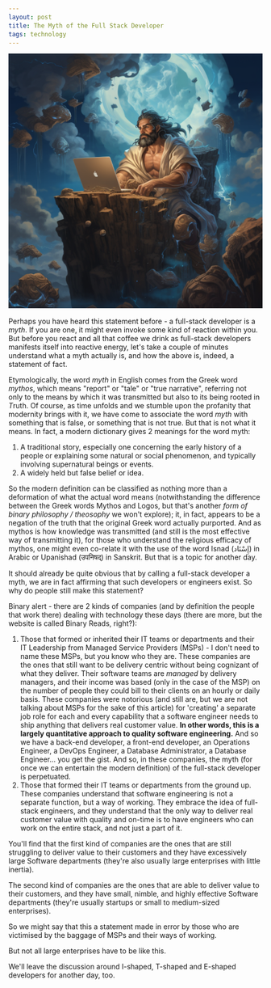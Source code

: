 ```yaml
---
layout: post
title: The Myth of the Full Stack Developer
tags: technology 
---
```


<img src="/assets/img/myth-of-full-stack-developer.png"
alt="The myth of the full stack developer" />

Perhaps you have heard this statement before - a full-stack developer is a _myth_. If you are one, it might even invoke some kind of
reaction within you. But before you react and all that coffee we drink as full-stack developers manifests itself into reactive energy, 
let's take a couple of minutes understand what a myth actually is, and how the above is, indeed, a statement of fact.

Etymologically, the word _myth_ in English comes from the Greek word _mythos_, which means "report" or "tale" or "true narrative", 
referring not only to the means by which it was transmitted but also to its being rooted in *T*ruth. Of course, as time unfolds and 
we stumble upon the profanity that modernity brings with it, we have come to associate the word _myth_ with something that is 
false, or something that is not true. But that is not what it means. In fact, a modern dictionary gives 2 meanings for the word myth:

  1. A traditional story, especially one concerning the early history of a people or explaining some natural or social phenomenon, and typically involving supernatural beings or events.
  2. A widely held but false belief or idea.

So the modern definition can be classified as nothing more than a deformation of what the actual word means (notwithstanding 
the difference between the Greek words Mythos and Logos, but that's another _form of binary philosophy / theosophy_ we won't explore); it, in fact, appears to be
a negation of the truth that the original Greek word actually purported. And as mythos is how knowledge was transmitted (and still is the most
effective way of transmitting it), for those who understand the religious efficacy of mythos, one might even co-relate it with the use of the word
Isnad (إِسْنَاد) in Arabic or Upanishad (उपनिषद्) in Sanskrit. But that is a topic for another day.

It should already be quite obvious that by calling a full-stack developer a myth, we are in fact affirming that such 
developers or engineers exist. So why do people still make this statement? 

Binary alert - there are 2 kinds of companies (and by definition the people that work there) dealing with technology these days (there are more, but the website is called Binary Reads, right?):

  1. Those that formed or inherited their IT teams or departments and their IT Leadership from Managed Service Providers (MSPs) - 
  I don't need to name these MSPs, but you know who they are. These companies are the ones that still want to be delivery centric without being cognizant of what they deliver. Their
  software teams are _managed_ by delivery managers, and their income was based (only in the case of the MSP) on the number of people they could bill to their clients on an hourly or daily basis.
  These companies were notorious (and still are, but we are not talking about MSPs for the sake of this article) for 'creating' a separate
  job role for each and every capability that a software engineer needs to ship anything that delivers real customer value. **In other words, this is a largely quantitative approach to quality software engineering.** And so we 
  have a back-end developer, a front-end developer, an Operations Engineer, a DevOps Engineer, a Database Administrator, a Database Engineer...
  you get the gist. And so, in these companies, the myth (for once we can entertain the modern definition) of the full-stack developer is perpetuated.
  2. Those that formed their IT teams or departments from the ground up. These companies understand that software engineering is not a 
  separate function, but a way of working. They embrace the idea of full-stack engineers, and they understand that the only way to deliver
  real customer value with quality and on-time is to have engineers who can work on the entire stack, and not just a part of it.

You'll find that the first kind of companies are the ones that are still struggling to deliver value to their customers and they 
have excessively large Software departments (they're also usually large enterprises with little inertia).

The second kind of companies are the ones that are able to deliver value to their customers, and they have small, nimble, and
highly effective Software departments (they're usually startups or small to medium-sized enterprises).

So we might say that this a statement made in error by those who are victimised by the baggage of MSPs and their ways of working.

But not all large enterprises have to be like this.

We'll leave the discussion around I-shaped, T-shaped and E-shaped developers for another day, too.

